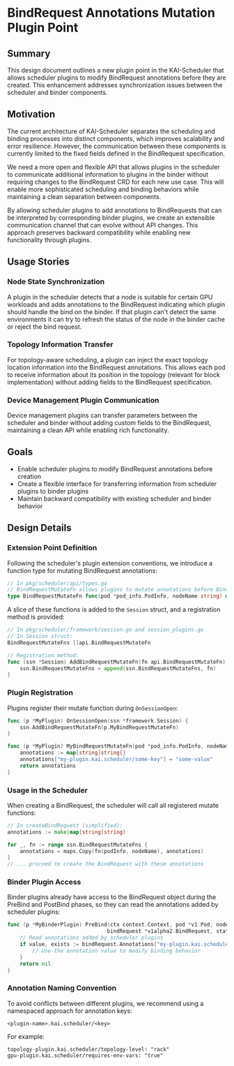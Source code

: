 # BindRequest Annotations Mutation Plugin Point

## Summary

This design document outlines a new plugin point in the KAI-Scheduler that allows scheduler plugins to modify BindRequest annotations before they are created. This enhancement addresses synchronization issues between the scheduler and binder components.

## Motivation

The current architecture of KAI-Scheduler separates the scheduling and binding processes into distinct components, which improves scalability and error resilience. However, the communication between these components is currently limited to the fixed fields defined in the BindRequest specification.

We need a more open and flexible API that allows plugins in the scheduler to communicate additional information to plugins in the binder without requiring changes to the BindRequest CRD for each new use case. This will enable more sophisticated scheduling and binding behaviors while maintaining a clean separation between components.

By allowing scheduler plugins to add annotations to BindRequests that can be interpreted by corresponding binder plugins, we create an extensible communication channel that can evolve without API changes. This approach preserves backward compatibility while enabling new functionality through plugins.

## Usage Stories

### Node State Synchronization

A plugin in the scheduler detects that a node is suitable for certain GPU workloads and adds annotations to the BindRequest indicating which plugin should handle the bind on the binder. If that plugin can't detect the same environments it can try to refresh the status of the node in the binder cache or reject the bind request.

### Topology Information Transfer

For topology-aware scheduling, a plugin can inject the exact topology location information into the BindRequest annotations. This allows each pod to receive information about its position in the topology (relevant for block implementation) without adding fields to the BindRequest specification.

### Device Management Plugin Communication

Device management plugins can transfer parameters between the scheduler and binder without adding custom fields to the BindRequest, maintaining a clean API while enabling rich functionality.

## Goals

- Enable scheduler plugins to modify BindRequest annotations before creation
- Create a flexible interface for transferring information from scheduler plugins to binder plugins
- Maintain backward compatibility with existing scheduler and binder behavior

## Design Details

### Extension Point Definition

Following the scheduler's plugin extension conventions, we introduce a function type for mutating BindRequest annotations:

```go
// In pkg/scheduler/api/types.go
// BindRequestMutateFn allows plugins to mutate annotations before BindRequest creation.
type BindRequestMutateFn func(pod *pod_info.PodInfo, nodeName string) map[string]string
```

A slice of these functions is added to the `Session` struct, and a registration method is provided:

```go
// In pkg/scheduler/framework/session.go and session_plugins.go
// In Session struct:
BindRequestMutateFns []api.BindRequestMutateFn

// Registration method:
func (ssn *Session) AddBindRequestMutateFn(fn api.BindRequestMutateFn) {
    ssn.BindRequestMutateFns = append(ssn.BindRequestMutateFns, fn)
}
```

### Plugin Registration

Plugins register their mutate function during `OnSessionOpen`:

```go
func (p *MyPlugin) OnSessionOpen(ssn *framework.Session) {
    ssn.AddBindRequestMutateFn(p.MyBindRequestMutateFn)
}

func (p *MyPlugin) MyBindRequestMutateFn(pod *pod_info.PodInfo, nodeName string) map[string]string {
    annotations := map[string]string{}
    annotations["my-plugin.kai.scheduler/some-key"] = "some-value"
    return annotations
}
```

### Usage in the Scheduler

When creating a BindRequest, the scheduler will call all registered mutate functions:

```go
// In createBindRequest (simplified):
annotations := make(map[string]string)

for _, fn := range ssn.BindRequestMutateFns {
    annotations = maps.Copy(fn(podInfo, nodeName), annotations)
}
// ... proceed to create the BindRequest with these annotations
```

### Binder Plugin Access

Binder plugins already have access to the BindRequest object during the PreBind and PostBind phases, so they can read the annotations added by scheduler plugins:

```go
func (p *MyBinderPlugin) PreBind(ctx context.Context, pod *v1.Pod, node *v1.Node, 
                                bindRequest *v1alpha2.BindRequest, state *state.BindingState) error {
    // Read annotations added by scheduler plugins
    if value, exists := bindRequest.Annotations["my-plugin.kai.scheduler/some-key"]; exists {
        // Use the annotation value to modify binding behavior
    }
    return nil
}
```

### Annotation Naming Convention

To avoid conflicts between different plugins, we recommend using a namespaced approach for annotation keys:

```
<plugin-name>.kai.scheduler/<key>
```

For example:
```
topology-plugin.kai.scheduler/topology-level: "rack"
gpu-plugin.kai.scheduler/requires-env-vars: "true"
```
